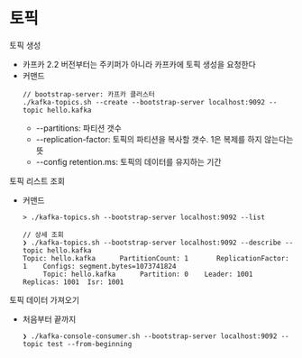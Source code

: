# 토픽
토픽 생성
- 카프카 2.2 버전부터는 주키퍼가 아니라 카프카에 토픽 생성을 요청한다
- 커맨드
   ```
   // bootstrap-server: 카프카 클러스터
   ./kafka-topics.sh --create --bootstrap-server localhost:9092 --topic hello.kafka
   ```
   - --partitions: 파티션 갯수
   - --replication-factor: 토픽의 파티션을 복사할 갯수. 1은 복제를 하지 않는다는 뜻
   - --config retention.ms: 토픽의 데이터를 유지하는 기간

토픽 리스트 조회
- 커맨드
   ```
   > ./kafka-topics.sh --bootstrap-server localhost:9092 --list
   ```
   ```
   // 상세 조회
   ❯ ./kafka-topics.sh --bootstrap-server localhost:9092 --describe --topic hello.kafka
   Topic: hello.kafka      PartitionCount: 1       ReplicationFactor: 1    Configs: segment.bytes=1073741824
        Topic: hello.kafka      Partition: 0    Leader: 1001    Replicas: 1001  Isr: 1001

   ```

토픽 데이터 가져오기 
- 처음부터 끝까지 
   ```
   ❯ ./kafka-console-consumer.sh --bootstrap-server localhost:9092 --topic test --from-beginning
   ```
